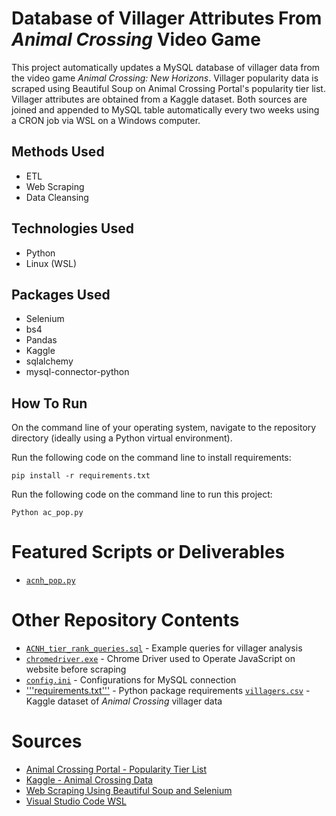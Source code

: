 # Database of Villager Attributes From *Animal Crossing* Video Game
This project automatically updates a MySQL database of villager data from the video game *Animal Crossing: New Horizons*. Villager popularity data is scraped using Beautiful Soup on Animal Crossing Portal's popularity tier list. Villager attributes are obtained from a Kaggle dataset. Both sources are joined and appended to MySQL table automatically every two weeks using a CRON job via WSL on a Windows computer.

## Methods Used
* ETL
* Web Scraping
* Data Cleansing

## Technologies Used
* Python
* Linux (WSL)

## Packages Used
* Selenium
* bs4
* Pandas
* Kaggle
* sqlalchemy
* mysql-connector-python

## How To Run
On the command line of your operating system, navigate to the repository directory (ideally using a Python virtual environment).

Run the following code on the command line to install requirements:
```
pip install -r requirements.txt 
```

Run the following code on the command line to run this project:
```
Python ac_pop.py
```

# Featured Scripts or Deliverables
* [```acnh_pop.py```](acnh_pop.py)

# Other Repository Contents
* [```ACNH_tier_rank_queries.sql```](ACNH_tier_rank_queries.sql) - Example queries for villager analysis
* [```chromedriver.exe```](chromedriver.exe) - Chrome Driver used to Operate JavaScript on website before scraping 
* [```config.ini```](config.ini) -  Configurations for MySQL connection
* ['''requirements.txt'''](requirements.txt) - Python package requirements
[```villagers.csv```](villagers.csv) - Kaggle dataset of *Animal Crossing* villager data

# Sources
* [Animal Crossing Portal - Popularity Tier List](https://www.animalcrossingportal.com/games/new-horizons/guides/villager-popularity-list.php#/)
* [Kaggle - Animal Crossing Data](https://www.kaggle.com/jessicali9530/animal-crossing-new-horizons-nookplaza-dataset)
* [Web Scraping Using Beautiful Soup and Selenium](https://medium.com/ymedialabs-innovation/web-scraping-using-beautiful-soup-and-selenium-for-dynamic-page-2f8ad15efe25)
* [Visual Studio Code WSL](https://code.visualstudio.com/docs/remote/wsl)
